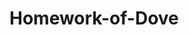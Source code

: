# Homework-of-Dove

[001.验证码]: https://github.com/longpp/Homework-of-Dove/blob/master/src/_001/desc.md



[Google]: http://google.com/

